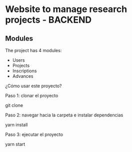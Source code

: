 # Website to manage research projects - BACKEND

## Modules

The project has 4 modules:
* Users
* Projects
* Inscriptions 
* Advances

¿Cómo usar este proyecto? 

Paso 1: clonar el proyecto

git clone

Paso 2: navegar hacia la carpeta e instalar dependencias

yarn install

Paso 3: ejecutar el proyecto

yarn start

